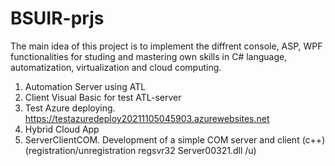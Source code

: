 # BSUIR-prjs

The main idea of this project is to implement the diffrent console, ASP, WPF functionalities for studing and mastering own skills in C# language, automatization, virtualization and cloud computing.

1. Automation Server using ATL
2. Client Visual Basic for test ATL-server 
3. Test Azure deploying. https://testazuredeploy20211105045903.azurewebsites.net
4. Hybrid Cloud App
5. ServerClientCOM. Development of a simple COM server and client (c++) (registration/unregistration regsvr32 Server00321.dll /u)
